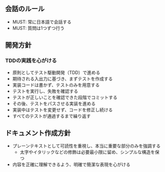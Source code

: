 ## 会話のルール

- MUST: 常に日本語で会話する
- MUST: 質問は1つずつ行う

## 開発方針

### TDDの実践を心がける

- 原則としてテスト駆動開発（TDD）で進める
- 期待される入出力に基づき、まずテストを作成する
- 実装コードは書かず、テストのみを用意する
- テストを実行し、失敗を確認する
- テストが正しいことを確認できた段階でコミットする
- その後、テストをパスさせる実装を進める
- 実装中はテストを変更せず、コードを修正し続ける
- すべてのテストが通過するまで繰り返す

## ドキュメント作成方針

- プレーンテキストとして可読性を重視し、本当に重要な部分のみを強調する
  - 太字やイタリックなどの修飾は必要最小限に留め、シンプルな構造を保つ
- 内容を正確に理解できるよう、明確で簡潔な表現を心がける

